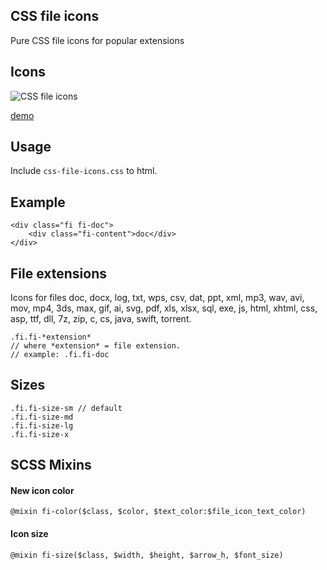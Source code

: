 ## CSS file icons

Pure CSS file icons for popular extensions

## Icons
![CSS file icons](https://raw.githubusercontent.com/colorswall/CSS-file-icons/master/src/images/icons.png)

[demo](https://colorswall.github.io/CSS-file-icons/)

## Usage
Include `css-file-icons.css` to html.

## Example
```
<div class="fi fi-doc">
    <div class="fi-content">doc</div>
</div>
```

## File extensions
 Icons for files doc, docx, log, txt, wps, csv, dat, ppt, xml, mp3, wav, avi, mov, mp4, 3ds, max, gif, ai, svg, pdf, xls, xlsx, sql, exe, js, html, xhtml, css, asp, ttf, dll, 7z, zip, c, cs, java, swift, torrent.

 ```
 .fi.fi-*extension*
 // where *extension* = file extension.
 // example: .fi.fi-doc
 ```

## Sizes
 ```
.fi.fi-size-sm // default
.fi.fi-size-md
.fi.fi-size-lg
.fi.fi-size-x
 ```

## SCSS Mixins
#### New icon color
```
@mixin fi-color($class, $color, $text_color:$file_icon_text_color)
```
#### Icon size
```
@mixin fi-size($class, $width, $height, $arrow_h, $font_size)
```
